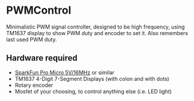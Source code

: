 # PWMControl

Minimalistic PWM signal controller, designed to be high frequency, using TM1637 display to show PWM duty and encoder to set it.
Also remembers last used PWM duty.

## Hardware required
* [SparkFun Pro Micro 5V/16MHz](https://www.sparkfun.com/products/12640) or similar
* TM1637 4-Digit 7-Segment Displays (with colon and with dots)
* Rotary encoder
* Mosfet of your choosing, to control anything else (i.e. LED light)
